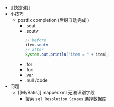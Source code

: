- [[快捷键]]
- 小技巧
	- postfix completion (后缀自动完成 )
		- .sout
		- .soutv
		  ```java
		  // before
		  item.soutv
		  // after
		  System.out.println("item = " + item);
		  ```
		- .for
		- .fori
		- .var
		- .null
		  /code
- 问题
	- [[MyBatis]] mapper.xml 无法识别字段
		- 搜索 `sql Resolution Scopes` 选择数据库